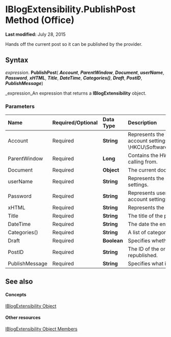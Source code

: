 
# IBlogExtensibility.PublishPost Method (Office)

 **Last modified:** July 28, 2015

Hands off the current post so it can be published by the provider.

## Syntax

 _expression_. **PublishPost**( **_Account_**,  **_ParentWindow_**,  **_Document_**,  **_userName_**,  **_Password_**,  **_xHTML_**,  **_Title_**,  **_DateTime_**,  **_Categories()_**,  **_Draft_**,  **_PostID_**,  **_PublishMessage_**)

 _expression_An expression that returns a  **IBlogExtensibility** object.


### Parameters



|**Name**|**Required/Optional**|**Data Type**|**Description**|
|:-----|:-----|:-----|:-----|
|Account|Required| **String**|Represents the GUID of the account registry key. Blog account settings are stored in the registry at \\HKCU\Software\Microsoft\Office\Common\Blog\Account.|
|ParentWindow|Required| **Long**|Contains the HWND for the window Microsoft Word is calling from.|
|Document|Required| **Object**|The current document.|
|userName|Required| **String**|Represents the username stored in the registry account settings.|
|Password|Required| **String**|Represents user's password stored in the registry account settings.|
|xHTML|Required| **String**|Represents the xHTML of the current document.|
|Title|Required| **String**|The title of the post.|
|DateTime|Required| **String**|The date the entry was posted.|
|Categories()|Required| **String**|A list of categories supported by the provider.|
|Draft|Required| **Boolean**|Specifies whether this is a draft version of the post.|
|PostID|Required| **String**|The ID of the original post if this post has been republished.|
|PublishMessage|Required| **String**|Specifies what is displayed in the publish bar.|

## See also


#### Concepts


 [IBlogExtensibility Object](9757afdb-da45-8b97-636f-476efe036ac3.md)
#### Other resources


 [IBlogExtensibility Object Members](55f27978-9b18-f9a5-c276-298b2539ec3c.md)

